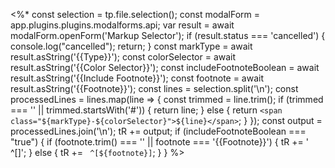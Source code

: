<%*
const selection = tp.file.selection();
const modalForm = app.plugins.plugins.modalforms.api;
var result = await modalForm.openForm('Markup Selector');
if (result.status === 'cancelled') {
    console.log("cancelled");
    return; 
}
const markType = await result.asString('{{Type}}');
const colorSelector = await result.asString('{{Color Selector}}');
const includeFootnoteBoolean = await result.asString('{{Include Footnote}}');
const footnote = await result.asString('{{Footnote}}');
const lines = selection.split('\n');
const processedLines = lines.map(line => {
    const trimmed = line.trim();
    if (trimmed === '' || trimmed.startsWith('#')) {
        return line;
    } else {
        return `<span class="${markType}-${colorSelector}">${line}</span>`;
    }
});
const output = processedLines.join('\n');
tR += output;
if (includeFootnoteBoolean === "true") {
    if (footnote.trim() === '' || footnote === '{{Footnote}}') {
        tR += ' ^[]';
    } else {
        tR += ` ^[${footnote}]`;
    }
}
%>
